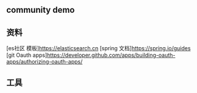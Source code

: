 ## community demo
## 资料
[es社区 模板]https://elasticsearch.cn
[spring 文档]https://spring.io/guides
[git Oauth apps]https://developer.github.com/apps/building-oauth-apps/authorizing-oauth-apps/

## 工具
